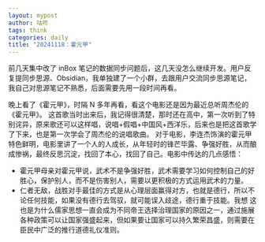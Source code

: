 ```yaml
---
layout: mypost
author: 咕咚
tags: think
categories: daily
title: "20241118：霍元甲"
---
```


前几天集中改了 inBox 笔记的数据同步问题后，这几天没怎么继续开发。用户反复提同步思源、Obsidian，我单独建了一个小群，去跟用户交流同步思源笔记，我自己对思源笔记不熟悉，后面需要先用一段时间再看。

晚上看了《霍元甲》，时隔 N 多年再看，看这个电影还是因为最近总听周杰伦的《霍元甲》。 这首歌当时出来后，我记得很清楚，那时还在高中，第一次听到了特别诧异，原来歌还可以这样唱，说唱+假唱+中国风+西洋乐，后来也是把这首歌学了下来，也是第一次学会了周杰伦的说唱歌曲。
对于电影，李连杰饰演的霍元甲特色鲜明，电影里讲了一个人的人成长，从年轻时的锋芒毕露、争强好胜，从而酿成惨祸，最终反思沉淀，找回了本心，找回了自己。电影中传达的几点感悟：
- 霍元甲母亲对霍元甲说，武术不是争强好胜，武术需要学习如何控制自己的好胜心，保护别人，而不是伤害别人，需要以更积极的方式运用武术的力量。
- 仁者无敌，战胜对手最佳的方式是从心理层面赢得对方，也就是德行，所以不论任何技能，如果没有德行去驾驭，就可能误入歧途，德行重于技能。我想 这也是为什么儒家思想一直会成为不同帝王选择治理国家的原因之一，通过施展各种政策可以让国家强盛起来，但如果要让国家可以持久繁荣昌盛，则需要在臣民中广泛的推行道德礼仪准则。
